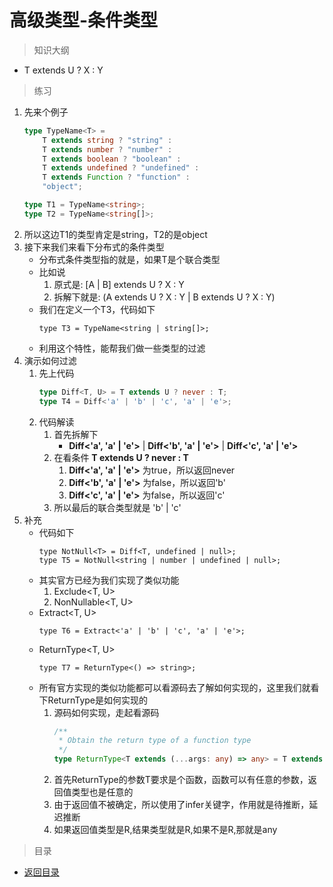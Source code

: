 # 高级类型-条件类型

> 知识大纲

* T extends U ? X : Y

> 练习
1. 先来个例子
    ```typescript
    type TypeName<T> =
        T extends string ? "string" :
        T extends number ? "number" :
        T extends boolean ? "boolean" :
        T extends undefined ? "undefined" :
        T extends Function ? "function" :
        "object";
    
    type T1 = TypeName<string>;
    type T2 = TypeName<string[]>;
    ```
2. 所以这边T1的类型肯定是string，T2的是object
3. 接下来我们来看下分布式的条件类型
    * 分布式条件类型指的就是，如果T是个联合类型
    * 比如说
        1. 原式是: [A | B] extends U ? X : Y 
        2. 拆解下就是: (A extends U ? X : Y | B extends U ? X : Y)
    * 我们在定义一个T3，代码如下
        ```
        type T3 = TypeName<string | string[]>;
        ```    
    * 利用这个特性，能帮我们做一些类型的过滤
4. 演示如何过滤
    1. 先上代码
        ```typescript
        type Diff<T, U> = T extends U ? never : T;
        type T4 = Diff<'a' | 'b' | 'c', 'a' | 'e'>;
        ```        
    2. 代码解读
        1. 首先拆解下
            * **Diff<'a', 'a' | 'e'>** | **Diff<'b', 'a' | 'e'>** | **Diff<'c', 'a' | 'e'>**
        2. 在看条件 **T extends U ? never : T**
            1. **Diff<'a', 'a' | 'e'>** 为true，所以返回never     
            2. **Diff<'b', 'a' | 'e'>** 为false，所以返回'b'     
            3. **Diff<'c', 'a' | 'e'>** 为false，所以返回'c'    
        3. 所以最后的联合类型就是 'b' | 'c'
5. 补充
    * 代码如下
        ```
        type NotNull<T> = Diff<T, undefined | null>;
        type T5 = NotNull<string | number | undefined | null>;
        ```        
    * 其实官方已经为我们实现了类似功能
        1. Exclude<T, U> 
        2. NonNullable<T, U>   
    * Extract<T, U> 
        ```
        type T6 = Extract<'a' | 'b' | 'c', 'a' | 'e'>;
        ```
    * ReturnType<T, U>   
        ```
        type T7 = ReturnType<() => string>;
        ```  
    * 所有官方实现的类似功能都可以看源码去了解如何实现的，这里我们就看下ReturnType是如何实现的
        1. 源码如何实现，走起看源码
            ```typescript
            /**
             * Obtain the return type of a function type
             */
            type ReturnType<T extends (...args: any) => any> = T extends (...args: any) => infer R ? R : any;
            ```    
        2. 首先ReturnType的参数T要求是个函数，函数可以有任意的参数，返回值类型也是任意的
        3. 由于返回值不被确定，所以使用了infer关键字，作用就是待推断，延迟推断
        4. 如果返回值类型是R,结果类型就是R,如果不是R,那就是any  


> 目录

* [返回目录](../../README.md)          